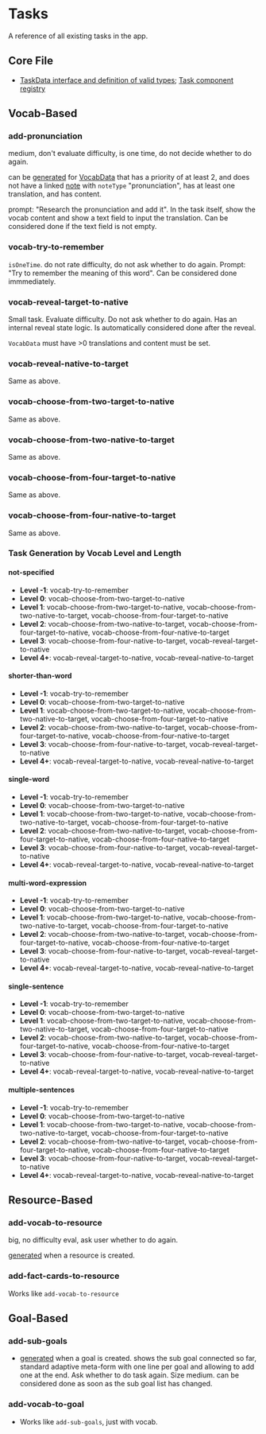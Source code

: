 # Tasks

A reference of all existing tasks in the app.

## Core File

- [TaskData interface and definition of valid types](src/entities/tasks/TaskData.ts); [Task component registry](src/widgets/do-task/taskRegistry.ts)

## Vocab-Based

### add-pronunciation

medium, don't evaluate difficulty, is one time, do not decide whether to do again.

can be [generated](src/features/vocab-update-tasks/updateVocabTasksService.ts) for [VocabData](src/entities/vocab/vocab/VocabData.ts) that has a priority of at least 2, and does not have a linked [note](src/entities/notes/NoteData.ts) with `noteType` "pronunciation", has at least one translation, and has content.

prompt: "Research the pronunciation and add it". In the task itself, show the vocab content and show a text field to input the translation. Can be considered done if the text field is not empty.

### vocab-try-to-remember

`isOneTime`. do not rate difficulty, do not ask whether to do again. Prompt: "Try to remember the meaning of this word". Can be considered done immmediately.

### vocab-reveal-target-to-native

Small task. Evaluate difficulty. Do not ask whether to do again. Has an internal reveal state logic. Is automatically considered done after the reveal.

`VocabData` must have >0 translations and content must be set.

### vocab-reveal-native-to-target

Same as above.

### vocab-choose-from-two-target-to-native

Same as above.

### vocab-choose-from-two-native-to-target

Same as above.

### vocab-choose-from-four-target-to-native

Same as above.

### vocab-choose-from-four-native-to-target

Same as above.

### Task Generation by Vocab Level and Length

#### not-specified

- **Level -1**: vocab-try-to-remember
- **Level 0**: vocab-choose-from-two-target-to-native
- **Level 1**: vocab-choose-from-two-target-to-native, vocab-choose-from-two-native-to-target, vocab-choose-from-four-target-to-native
- **Level 2**: vocab-choose-from-two-native-to-target, vocab-choose-from-four-target-to-native, vocab-choose-from-four-native-to-target
- **Level 3**: vocab-choose-from-four-native-to-target, vocab-reveal-target-to-native
- **Level 4+**: vocab-reveal-target-to-native, vocab-reveal-native-to-target

#### shorter-than-word

- **Level -1**: vocab-try-to-remember
- **Level 0**: vocab-choose-from-two-target-to-native
- **Level 1**: vocab-choose-from-two-target-to-native, vocab-choose-from-two-native-to-target, vocab-choose-from-four-target-to-native
- **Level 2**: vocab-choose-from-two-native-to-target, vocab-choose-from-four-target-to-native, vocab-choose-from-four-native-to-target
- **Level 3**: vocab-choose-from-four-native-to-target, vocab-reveal-target-to-native
- **Level 4+**: vocab-reveal-target-to-native, vocab-reveal-native-to-target

#### single-word

- **Level -1**: vocab-try-to-remember
- **Level 0**: vocab-choose-from-two-target-to-native
- **Level 1**: vocab-choose-from-two-target-to-native, vocab-choose-from-two-native-to-target, vocab-choose-from-four-target-to-native
- **Level 2**: vocab-choose-from-two-native-to-target, vocab-choose-from-four-target-to-native, vocab-choose-from-four-native-to-target
- **Level 3**: vocab-choose-from-four-native-to-target, vocab-reveal-target-to-native
- **Level 4+**: vocab-reveal-target-to-native, vocab-reveal-native-to-target

#### multi-word-expression

- **Level -1**: vocab-try-to-remember
- **Level 0**: vocab-choose-from-two-target-to-native
- **Level 1**: vocab-choose-from-two-target-to-native, vocab-choose-from-two-native-to-target, vocab-choose-from-four-target-to-native
- **Level 2**: vocab-choose-from-two-native-to-target, vocab-choose-from-four-target-to-native, vocab-choose-from-four-native-to-target
- **Level 3**: vocab-choose-from-four-native-to-target, vocab-reveal-target-to-native
- **Level 4+**: vocab-reveal-target-to-native, vocab-reveal-native-to-target

#### single-sentence

- **Level -1**: vocab-try-to-remember
- **Level 0**: vocab-choose-from-two-target-to-native
- **Level 1**: vocab-choose-from-two-target-to-native, vocab-choose-from-two-native-to-target, vocab-choose-from-four-target-to-native
- **Level 2**: vocab-choose-from-two-native-to-target, vocab-choose-from-four-target-to-native, vocab-choose-from-four-native-to-target
- **Level 3**: vocab-choose-from-four-native-to-target, vocab-reveal-target-to-native
- **Level 4+**: vocab-reveal-target-to-native, vocab-reveal-native-to-target

#### multiple-sentences

- **Level -1**: vocab-try-to-remember
- **Level 0**: vocab-choose-from-two-target-to-native
- **Level 1**: vocab-choose-from-two-target-to-native, vocab-choose-from-two-native-to-target, vocab-choose-from-four-target-to-native
- **Level 2**: vocab-choose-from-two-native-to-target, vocab-choose-from-four-target-to-native, vocab-choose-from-four-native-to-target
- **Level 3**: vocab-choose-from-four-native-to-target, vocab-reveal-target-to-native
- **Level 4+**: vocab-reveal-target-to-native, vocab-reveal-native-to-target


## Resource-Based

### add-vocab-to-resource

big, no difficulty eval, ask user whether to do again.

[generated](src/features/resource-update-tasks/updateResourceTasksService.ts) when a resource is created.


### add-fact-cards-to-resource

Works like `add-vocab-to-resource` 


## Goal-Based

### add-sub-goals

- [generated](/home/brokkoli/GITHUB/linguanodon/src/features/goal-update-tasks/updateGoalTasksService.ts) when a goal is created. shows the sub goal connected so far, standard adaptive meta-form with one line per goal and allowing to add one at the end. Ask whether to do task again. Size medium. can be considered done as soon as the sub goal list has changed.


### add-vocab-to-goal

- Works like `add-sub-goals`, just with vocab.